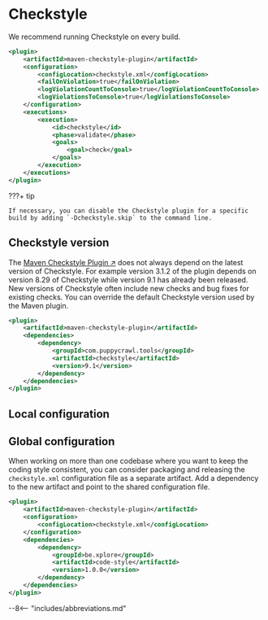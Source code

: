 # Checkstyle

We recommend running Checkstyle on every build.

``` xml linenums="1" title="pom.xml"
<plugin>
    <artifactId>maven-checkstyle-plugin</artifactId>
    <configuration>
        <configLocation>checkstyle.xml</configLocation>
        <failOnViolation>true</failOnViolation>
        <logViolationCountToConsole>true</logViolationCountToConsole>
        <logViolationsToConsole>true</logViolationsToConsole>
    </configuration>
    <executions>
        <execution>
            <id>checkstyle</id>
            <phase>validate</phase>
            <goals>
                <goal>check</goal>
            </goals>
        </execution>
    </executions>
</plugin>
```

???+ tip

    If necessary, you can disable the Checkstyle plugin for a specific build by adding `-Dcheckstyle.skip` to the command line.

## Checkstyle version

The [Maven Checkstyle Plugin ↗](https://maven.apache.org/plugins/maven-checkstyle-plugin) does not always depend on the latest version of Checkstyle.
For example version 3.1.2 of the plugin depends on version 8.29 of Checkstyle while version 9.1 has already been released.
New versions of Checkstyle often include new checks and bug fixes for existing checks.
You can override the default Checkstyle version used by the Maven plugin.

``` xml linenums="1" title="pom.xml"
<plugin>
    <artifactId>maven-checkstyle-plugin</artifactId>
    <dependencies>
        <dependency>
            <groupId>com.puppycrawl.tools</groupId>
            <artifactId>checkstyle</artifactId>
            <version>9.1</version>
        </dependency>
    </dependencies>
</plugin>
```

## Local configuration



## Global configuration

When working on more than one codebase where you want to keep the coding style consistent, you can consider packaging and releasing the `checkstyle.xml` configuration file as a separate artifact.
Add a dependency to the new artifact and point to the shared configuration file.

``` xml linenums="1" title="pom.xml"
<plugin>
    <artifactId>maven-checkstyle-plugin</artifactId>
    <configuration>
        <configLocation>checkstyle.xml</configLocation>
    </configuration>
    <dependencies>
        <dependency>
            <groupId>be.xplore</groupId>
            <artifactId>code-style</artifactId>
            <version>1.0.0</version>
        </dependency>
    </dependencies>
</plugin>
```

--8<-- "includes/abbreviations.md"
